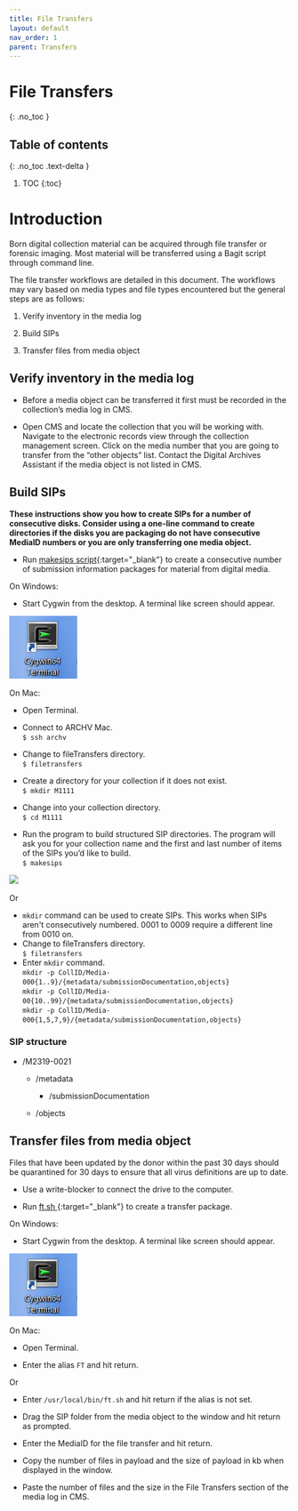 ```yaml
---
title: File Transfers
layout: default
nav_order: 1
parent: Transfers
---
```


# File Transfers
{: .no_toc }

## Table of contents
{: .no_toc .text-delta }

1. TOC
{:toc}

# Introduction


 Born digital collection material can be acquired through file transfer or forensic imaging. Most material will be transferred using a Bagit script through command line. 

 The file transfer workflows are detailed in this document. The workflows may vary based on media types and file types encountered but the general steps are as follows:  

1.  Verify inventory in the media log

2.  Build SIPs

3.  Transfer files from media object

## Verify inventory in the media log

* Before a media object can be transferred it first must be recorded in the collection’s media log in CMS.

* Open CMS and locate the collection that you will be working with. Navigate to the electronic records view through the collection management screen. Click on the media number that you are going to transfer from the “other objects” list. Contact the Digital Archives Assistant if the media object is not listed in CMS.

## Build SIPs
**These instructions show you how to create SIPs for a number of consecutive disks. Consider using a one-line command to create directories if the disks you are packaging do not have consecutive MediaID numbers or you are only transferring one media object.**  

* Run [makesips script](../software#makesips-script){:target="_blank"} to create a consecutive number of submission information packages for material from digital media.
  
On Windows: 
* Start Cygwin from the desktop. A terminal like screen should appear.

![](media/image2.png)  

On Mac:
* Open Terminal.  

* Connect to ARCHV Mac.  
```$ ssh archv```  

* Change to fileTransfers directory.  
```$ filetransfers```

* Create a directory for your collection if it does not exist.  
```$ mkdir M1111```  

* Change into your collection directory.  
```$ cd M1111```  

* Run the program to build structured SIP directories. The program will ask you for your collection name and the first and last number of items of the SIPs you’d like to build.  
```$ makesips```  

![](media/image8.png)

Or

* ``mkdir`` command can be used to create SIPs. This works when SIPs aren't consecutively numbered. 0001 to 0009 require a different line from 0010 on. 
* Change to fileTransfers directory.  
```$ filetransfers```
* Enter ```mkdir``` command.  
```mkdir -p CollID/Media-000{1..9}/{metadata/submissionDocumentation,objects}```  
```mkdir -p CollID/Media-00{10..99}/{metadata/submissionDocumentation,objects}```  
```mkdir -p CollID/Media-000{1,5,7,9}/{metadata/submissionDocumentation,objects}```  



### SIP structure

* /M2319-0021

     * /metadata

          * /submissionDocumentation

     * /objects

## Transfer files from media object

Files that have been updated by the donor within the past 30
 days should be quarantined for 30 days to ensure that
 all virus definitions are up to date.

* Use a write-blocker to connect the drive to the computer.

* Run [ft.sh ](../software#ftsh){:target="_blank"} to create a transfer package.   

On Windows: 
* Start Cygwin from the desktop. A terminal like screen should appear.

![](media/image2.png)  

On Mac:
* Open Terminal.  
 
* Enter the alias ```FT``` and hit return.

Or

* Enter ```/usr/local/bin/ft.sh``` and hit return if the alias is not set.

* Drag the SIP folder from the media object to the window and hit return as prompted.

* Enter the MediaID for the file transfer and hit return.

* Copy the number of files in payload and the size of payload in kb when displayed in the window.

* Paste the number of files and the size in the File Transfers section of the media log in CMS.
